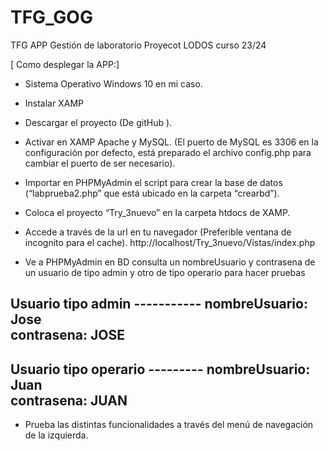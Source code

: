 # TFG_GOG
TFG APP Gestión de laboratorio Proyecot LODOS curso 23/24

[ Como desplegar la APP:] 

- Sistema Operativo Windows 10 en mi caso. 

- Instalar XAMP  

- Descargar el proyecto (De gitHub ).  

- Activar en XAMP Apache y MySQL. (El puerto de MySQL es 3306 en la 		configuración por defecto, está preparado el archivo config.php para cambiar 	el puerto de ser necesario). 

- Importar en PHPMyAdmin el script para crear la base de datos				(“labprueba2.php” que está ubicado en la carpeta “crearbd”). 

- Coloca el proyecto “Try_3nuevo” en la carpeta htdocs de XAMP. 

- Accede a través de la url en tu navegador (Preferible ventana de incognito 		 para el cache).  http://localhost/Try_3nuevo/Vistas/index.php  

- Ve a PHPMyAdmin en BD consulta un nombreUsuario y contrasena de un 		usuario de tipo admin y otro de tipo operario para hacer pruebas 

Usuario tipo admin ----------- 
nombreUsuario: Jose  
contrasena: JOSE
---------------------------

Usuario tipo operario ---------
nombreUsuario: Juan  
contrasena: JUAN
-------------------------------

- Prueba las distintas funcionalidades a través del menú de navegación de la 		izquierda. 
